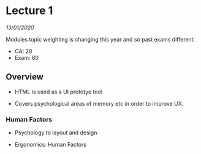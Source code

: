 # Lecture 1
*13/01/2020*

Modules topic weighting is changing this year and so past exams different.

- CA: 20
- Exam: 80

## Overview

- HTML is used as a UI prototye tool

- Covers psychological areas of memory etc in order to improve UX.

### Human Factors
- Psychology to layout and design

- Ergonomics: Human Factors
